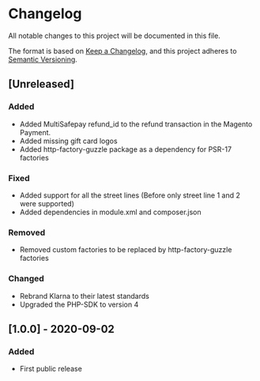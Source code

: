 # Changelog
All notable changes to this project will be documented in this file.

The format is based on [Keep a Changelog](https://keepachangelog.com/en/1.0.0/),
and this project adheres to [Semantic Versioning](https://semver.org/spec/v2.0.0.html).

## [Unreleased]
### Added
- Added MultiSafepay refund_id to the refund transaction in the Magento Payment.
- Added missing gift card logos
- Added http-factory-guzzle package as a dependency for PSR-17 factories

### Fixed
- Added support for all the street lines (Before only street line 1 and 2 were supported)
- Added dependencies in module.xml and composer.json

### Removed
- Removed custom factories to be replaced by http-factory-guzzle factories

### Changed
- Rebrand Klarna to their latest standards
- Upgraded the PHP-SDK to version 4

## [1.0.0] - 2020-09-02
### Added
- First public release
